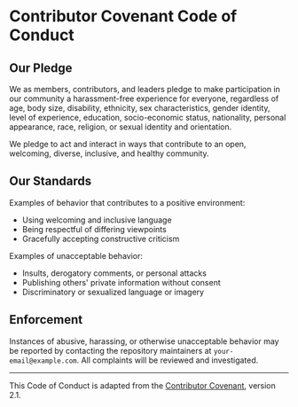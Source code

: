 # Contributor Covenant Code of Conduct

## Our Pledge

We as members, contributors, and leaders pledge to make participation in our community a harassment-free experience for everyone, regardless of age, body size, disability, ethnicity, sex characteristics, gender identity, level of experience, education, socio-economic status, nationality, personal appearance, race, religion, or sexual identity and orientation.

We pledge to act and interact in ways that contribute to an open, welcoming, diverse, inclusive, and healthy community.

## Our Standards

Examples of behavior that contributes to a positive environment:
- Using welcoming and inclusive language
- Being respectful of differing viewpoints
- Gracefully accepting constructive criticism

Examples of unacceptable behavior:
- Insults, derogatory comments, or personal attacks
- Publishing others' private information without consent
- Discriminatory or sexualized language or imagery

## Enforcement

Instances of abusive, harassing, or otherwise unacceptable behavior may be reported by contacting the repository maintainers at `your-email@example.com`. All complaints will be reviewed and investigated.

---

This Code of Conduct is adapted from the [Contributor Covenant](https://www.contributor-covenant.org), version 2.1.
